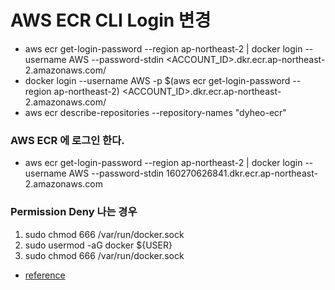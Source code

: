 # AWS ECR CLI Login 변경
* aws ecr get-login-password --region ap-northeast-2 | docker login --username AWS --password-stdin <ACCOUNT_ID>.dkr.ecr.ap-northeast-2.amazonaws.com/
* docker login --username AWS -p $(aws ecr get-login-password --region ap-northeast-2) <ACCOUNT_ID>.dkr.ecr.ap-northeast-2.amazonaws.com/
* aws ecr describe-repositories --repository-names "dyheo-ecr"

### AWS ECR 에 로그인 한다.
* aws ecr get-login-password --region ap-northeast-2 | docker login --username AWS --password-stdin 160270626841.dkr.ecr.ap-northeast-2.amazonaws.com

### Permission Deny 나는 경우
1. sudo chmod 666 /var/run/docker.sock
2. sudo usermod -aG docker ${USER}
3. sudo chmod 666 /var/run/docker.sock
* [reference](https://newbedev.com/got-permission-denied-while-trying-to-connect-to-the-docker-daemon-socket-at-unix-var-run-docker-sock-post-http-2fvar-2frun-2fdocker-sock-v1-24-auth-dial-unix-var-run-docker-sock-connect-permission-denied-code-exampl)

